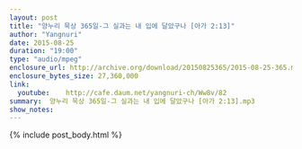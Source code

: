 ```yaml
---
layout: post
title: "양누리 묵상 365일-그 실과는 내 입에 달았구나 [아가 2:13]"
author: "Yangnuri"
date: 2015-08-25
duration: "19:00"
type: "audio/mpeg"
enclosure_url: http://archive.org/download/20150825365/2015-08-25-365.mp3
enclosure_bytes_size: 27,360,000       
link:
  youtube:    http://cafe.daum.net/yangnuri-ch/Ww8v/82
summary:  양누리 묵상 365일-그 실과는 내 입에 달았구나 [아가 2:13].mp3
show_notes:
---
```

{% include post_body.html %}
